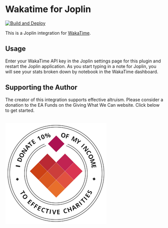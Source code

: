 # Wakatime for Joplin

[![Build and Deploy](https://github.com/uioporqwerty/joplin-plugin-wakatime/actions/workflows/build.yml/badge.svg)](https://github.com/uioporqwerty/joplin-plugin-wakatime/actions/workflows/build.yml)

This is a Joplin integration for [WakaTime](https://wakatime.com).

## Usage

Enter your WakaTime API key in the Joplin settings page for this plugin and restart the Joplin application. As you start typing in a note for Joplin, you will see your stats broken down by notebook in the WakaTime dashboard.

## Supporting the Author

The creator of this integration supports effective altruism. Please consider a donation to the EA Funds on the Giving What We Can website. Click below to get started.
<br/><br/>

<a href="https://www.givingwhatwecan.org/donate/organizations" target="_blank">![Donate](./images/giving-what-we-can.png)</a>
